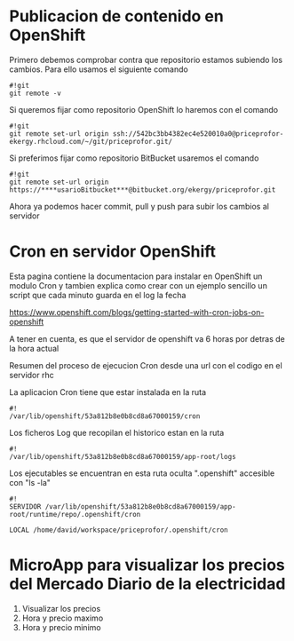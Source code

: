 # Publicacion de contenido en OpenShift

Primero debemos comprobar contra que repositorio estamos subiendo los cambios. Para ello usamos el siguiente comando
```
#!git
git remote -v
```

Si queremos fijar como repositorio OpenShift lo haremos con el comando
```
#!git
git remote set-url origin ssh://542bc3bb4382ec4e520010a0@priceprofor-ekergy.rhcloud.com/~/git/priceprofor.git/
```

Si preferimos fijar como repositorio BitBucket usaremos el comando
```
#!git
git remote set-url origin https://****usarioBitbucket***@bitbucket.org/ekergy/priceprofor.git
```

Ahora ya podemos hacer commit, pull y push para subir los cambios al servidor

# Cron en servidor OpenShift

Esta pagina contiene la documentacion para instalar en OpenShift un modulo Cron y tambien explica como crear con un ejemplo sencillo un script que cada minuto guarda en el log la fecha

https://www.openshift.com/blogs/getting-started-with-cron-jobs-on-openshift

A tener en cuenta, es que el servidor de openshift va 6 horas por detras de la hora actual

Resumen del proceso de ejecucion Cron desde una url con el codigo en el servidor rhc

La aplicacion Cron tiene que estar instalada en la ruta 
```
#!
/var/lib/openshift/53a812b8e0b8cd8a67000159/cron
```

Los ficheros Log que recopilan el historico estan en la ruta 
```
#!
/var/lib/openshift/53a812b8e0b8cd8a67000159/app-root/logs
```

Los ejecutables se encuentran en esta ruta oculta ".openshift" accesible con "ls -la"
```
#!
SERVIDOR /var/lib/openshift/53a812b8e0b8cd8a67000159/app-root/runtime/repo/.openshift/cron

LOCAL /home/david/workspace/priceprofor/.openshift/cron
```

# MicroApp para visualizar los precios del Mercado Diario de la electricidad

1. Visualizar los precios
2. Hora y precio maximo
3. Hora y precio minimo